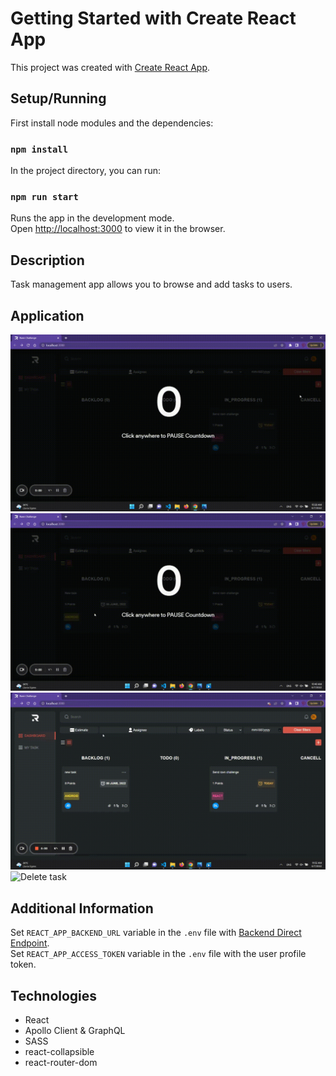 # Getting Started with Create React App

This project was created with [Create React App](https://create-react-app.dev/docs/getting-started/).

## Setup/Running

First install node modules and the dependencies:

### `npm install`

In the project directory, you can run:

### `npm run start`

Runs the app in the development mode.\
Open [http://localhost:3000](http://localhost:3000) to view it in the browser.

## Description

Task management app allows you to browse and add tasks to users.

## Application

![Add new task](https://github.com/DianaCalx/ravn-challenge-diana-calderon/blob/master/public/addnewtask.gif?raw=true)
![Edit task](https://github.com/DianaCalx/ravn-challenge-diana-calderon/blob/master/public/edittask.gif?raw=true)
![Filter task](https://github.com/DianaCalx/ravn-challenge-diana-calderon/blob/master/public/filtertask.gif?raw=true)
![Delete task](https://github.com/DianaCalx/ravn-challenge-diana-calderon/blob/master/public/delettask.gif?raw=true)

## Additional Information

Set `REACT_APP_BACKEND_URL` variable in the `.env` file with [Backend Direct Endpoint](https://syn-api-prod.herokuapp.com/graphql).\
Set `REACT_APP_ACCESS_TOKEN` variable in the `.env` file with the user profile token.

## Technologies

- React
- Apollo Client & GraphQL
- SASS
- react-collapsible
- react-router-dom